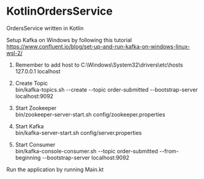 # KotlinOrdersService
OrdersService written in Kotlin

Setup Kafka on Windows by following this tutorial <br/>
https://www.confluent.io/blog/set-up-and-run-kafka-on-windows-linux-wsl-2/

1) Remember to add host to C:\Windows\System32\drivers\etc\hosts <br/>
127.0.0.1 localhost

2) Create Topic <br/>
bin/kafka-topics.sh --create --topic order-submitted --bootstrap-server localhost:9092

3) Start Zookeeper <br/>
bin/zookeeper-server-start.sh config/zookeeper.properties

4) Start Kafka <br/>
bin/kafka-server-start.sh config/server.properties

5) Start Consumer <br/>
bin/kafka-console-consumer.sh --topic order-submitted --from-beginning --bootstrap-server localhost:9092
   
Run the application by running Main.kt 